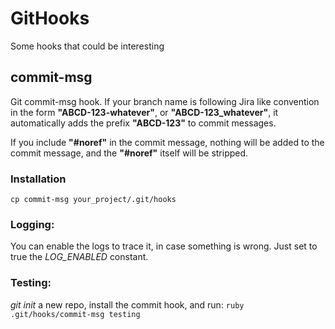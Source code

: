 # GitHooks
Some hooks that could be interesting

## commit-msg
Git commit-msg hook. If your branch name is following Jira like convention in the form **"ABCD-123-whatever"**, or
**"ABCD-123_whatever"**, it automatically adds the prefix **"ABCD-123"** to commit messages.

If you include **"#noref"** in the commit message, nothing will be added to the
commit message, and the **"#noref"** itself will be stripped.

### Installation

```cp commit-msg your_project/.git/hooks```

### Logging:
You can enable the logs to trace it, in case something is wrong. Just set to true the *LOG_ENABLED* constant.

### Testing:
*git init* a new repo, install the commit hook, and run:
```ruby .git/hooks/commit-msg testing```
